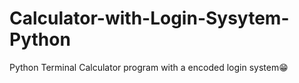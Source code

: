 # Calculator-with-Login-Sysytem-Python
Python Terminal Calculator program with a encoded login system😁
